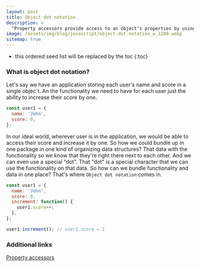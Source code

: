 ```yaml
---
layout: post
title: Object dot notation
description: >
  "Property accessors provide access to an object's properties by using the dot notation or the bracket notation." - MDN
image: /assets/img/blog/javascript/object-dot-notation_w_1280.webp
sitemap: true
---
```


* this ordered seed list will be replaced by the toc
{:toc}

### What is object dot notation?

Let's say we have an application storing each user's name and score in a single objec`t. An the functionality we need to have for each user just the ability to increase their score by one.

```javascript
const user1 = {
  name: 'John',
  score: 0,
};
```

In our ideal world, wherever user is in the application, we would be able to access their score and increase it by one. So how we could bundle up in one package in one kind of organizing data structures? That data with the functionality so we know that they're right there next to each other. And we can even use a special "dot". That "dot" is a special character that we can use the functionality on that data. So how can we bundle functionality and data in one place? That's where `Object dot notation` comes in.

```javascript
const user1 = {
  name: 'John',
  score: 0,
  increment: function() {
    user1.score++;
  },
};

user1.increment(); // user1.score = 1
```

### Additional links

[Property accessors](https://developer.mozilla.org/en-US/docs/Web/JavaScript/Reference/Operators/Property_accessors)
